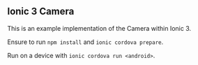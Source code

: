 ## Ionic 3 Camera

This is an example implementation of the Camera within Ionic 3.

Ensure to run `npm install` and `ionic cordova prepare`.

Run on a device with `ionic cordova run <android>`.
